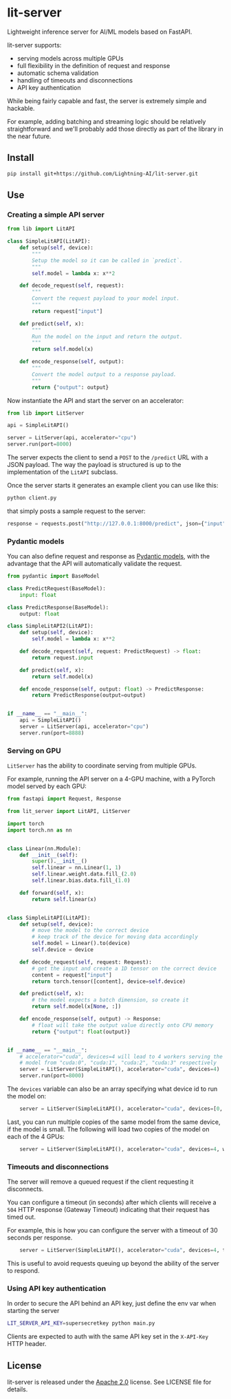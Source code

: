 # lit-server

Lightweight inference server for AI/ML models based on FastAPI.

lit-server supports:

- serving models across multiple GPUs
- full flexibility in the definition of request and response
- automatic schema validation
- handling of timeouts and disconnections
- API key authentication

While being fairly capable and fast, the server is extremely simple and hackable.

For example, adding batching and streaming logic should be relatively straightforward
and we'll probably add those directly as part of the library in the near future.

## Install

```bash
pip install git+https://github.com/Lightning-AI/lit-server.git
```

## Use

### Creating a simple API server

```python
from lib import LitAPI

class SimpleLitAPI(LitAPI):
    def setup(self, device):
        """
        Setup the model so it can be called in `predict`.
        """
        self.model = lambda x: x**2

    def decode_request(self, request):
        """
        Convert the request payload to your model input.
        """
        return request["input"]

    def predict(self, x):
        """
        Run the model on the input and return the output.
        """
        return self.model(x)

    def encode_response(self, output):
        """
        Convert the model output to a response payload.
        """
        return {"output": output}
```

Now instantiate the API and start the server on an accelerator:

```python
from lib import LitServer

api = SimpleLitAPI()

server = LitServer(api, accelerator="cpu")
server.run(port=8000)
```

The server expects the client to send a `POST` to the `/predict` URL with a JSON payload.
The way the payload is structured is up to the implementation of the `LitAPI` subclass.

Once the server starts it generates an example client you can use like this:

```bash
python client.py
```

that simply posts a sample request to the server:

```python
response = requests.post("http://127.0.0.1:8000/predict", json={"input": 4.0})
```

### Pydantic models

You can also define request and response as [Pydantic models](https://docs.pydantic.dev/latest/),
with the advantage that the API will automatically validate the request.

```python
from pydantic import BaseModel

class PredictRequest(BaseModel):
    input: float

class PredictResponse(BaseModel):
    output: float

class SimpleLitAPI2(LitAPI):
    def setup(self, device):
        self.model = lambda x: x**2

    def decode_request(self, request: PredictRequest) -> float:
        return request.input

    def predict(self, x):
        return self.model(x)

    def encode_response(self, output: float) -> PredictResponse:
        return PredictResponse(output=output)


if __name__ == "__main__":
    api = SimpleLitAPI()
    server = LitServer(api, accelerator="cpu")
    server.run(port=8888)
```


### Serving on GPU

`LitServer` has the ability to coordinate serving from multiple GPUs.

For example, running the API server on a 4-GPU machine, with a PyTorch model served by each GPU:

```python
from fastapi import Request, Response

from lit_server import LitAPI, LitServer

import torch
import torch.nn as nn


class Linear(nn.Module):
    def __init__(self):
        super().__init__()
        self.linear = nn.Linear(1, 1)
        self.linear.weight.data.fill_(2.0)
        self.linear.bias.data.fill_(1.0)

    def forward(self, x):
        return self.linear(x)


class SimpleLitAPI(LitAPI):
    def setup(self, device):
        # move the model to the correct device
        # keep track of the device for moving data accordingly
        self.model = Linear().to(device)
        self.device = device

    def decode_request(self, request: Request):
        # get the input and create a 1D tensor on the correct device
        content = request["input"]
        return torch.tensor([content], device=self.device)

    def predict(self, x):
        # the model expects a batch dimension, so create it
        return self.model(x[None, :])

    def encode_response(self, output) -> Response:
        # float will take the output value directly onto CPU memory
        return {"output": float(output)}


if __name__ == "__main__":
    # accelerator="cuda", devices=4 will lead to 4 workers serving the
    # model from "cuda:0", "cuda:1", "cuda:2", "cuda:3" respectively
    server = LitServer(SimpleLitAPI(), accelerator="cuda", devices=4)
    server.run(port=8000)
```

The `devices` variable can also be an array specifying what device id to
run the model on:

```python
    server = LitServer(SimpleLitAPI(), accelerator="cuda", devices=[0, 3])
```

Last, you can run multiple copies of the same model from the same device,
if the model is small. The following will load two copies of the model on
each of the 4 GPUs:

```python
    server = LitServer(SimpleLitAPI(), accelerator="cuda", devices=4, workers_per_device=2)
```

### Timeouts and disconnections

The server will remove a queued request if the client requesting it disconnects.

You can configure a timeout (in seconds) after which clients will receive a `504` HTTP
response (Gateway Timeout) indicating that their request has timed out.

For example, this is how you can configure the server with a timeout of 30 seconds per response.

```python
    server = LitServer(SimpleLitAPI(), accelerator="cuda", devices=4, timeout=30)
```

This is useful to avoid requests queuing up beyond the ability of the server to respond.

### Using API key authentication

In order to secure the API behind an API key, just define the env var when 
starting the server

```bash
LIT_SERVER_API_KEY=supersecretkey python main.py
```

Clients are expected to auth with the same API key set in the `X-API-Key` HTTP header.

## License

lit-server is released under the [Apache 2.0](https://www.apache.org/licenses/LICENSE-2.0) license.
See LICENSE file for details.
